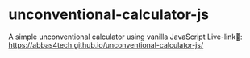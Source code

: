 # unconventional-calculator-js
A simple unconventional calculator using vanilla JavaScript
Live-link🔗: https://abbas4tech.github.io/unconventional-calculator-js/
